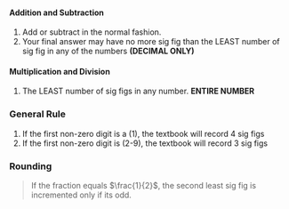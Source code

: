 #### Addition and Subtraction

1. Add or subtract in the normal fashion.
2. Your final answer may have no more sig fig than the LEAST number of sig fig in any of the numbers **(DECIMAL ONLY)**

#### Multiplication and Division

1. The LEAST number of sig figs in any number. **ENTIRE NUMBER**

### General Rule

1. If the first non-zero digit is a (1), the textbook will record 4 sig figs
2. If the first non-zero digit is (2-9), the textbook will record 3 sig figs


### Rounding

> If the fraction equals $\frac{1}{2}$, the second least sig fig is incremented only if its odd.